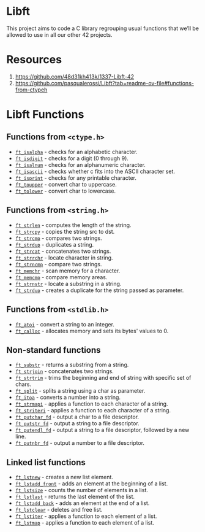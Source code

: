 # Libft
This project aims to code a C library regrouping usual functions that we’ll be allowed to use in all our other 42 projects.

# Resources
1. https://github.com/48d31kh413k/1337-Libft-42
2. https://github.com/pasqualerossi/Libft?tab=readme-ov-file#functions-from-ctypeh

# Libft Functions

## Functions from `<ctype.h>`
- [`ft_isalpha`](https://github.com/alex81131/Libft/blob/main/ctype.h/ft_isalpha.c) - checks for an alphabetic character.
- [`ft_isdigit`](https://github.com/alex81131/Libft/blob/main/ctype.h/ft_isdigit.c) - checks for a digit (0 through 9).
- [`ft_isalnum`](https://github.com/alex81131/Libft/blob/main/ctype.h/ft_isalnum.c) - checks for an alphanumeric character.
- [`ft_isascii`](https://github.com/alex81131/Libft/blob/main/ctype.h/ft_isascii.c) - checks whether c fits into the ASCII character set.
- [`ft_isprint`](https://github.com/alex81131/Libft/blob/main/ctype.h/ft_isprint.c) - checks for any printable character.
- [`ft_toupper`](https://github.com/alex81131/Libft/blob/main/ctype.h/ft_toupper.c) - convert char to uppercase.
- [`ft_tolower`](https://github.com/alex81131/Libft/blob/main/ctype.h/ft_tolower.c) - convert char to lowercase.

## Functions from `<string.h>`
- [`ft_strlen`](https://github.com/alex81131/Libft/blob/main/string.h/ft_strlen.c) - computes the length of the string.
- [`ft_strcpy`](https://github.com/alex81131/Libft/blob/main/string.h/ft_strlcpy.c) - copies the string src to dst.
- [`ft_strcmp`](#ft_strcmp) - compares two strings.
- [`ft_strdup`]() - duplicates a string.
- [`ft_strcat`](#ft_strcat) - concatenates two strings.
- [`ft_strrchr`](#ft_strrchr) - locate character in string.
- [`ft_strncmp`](#ft_strncmp) - compare two strings.
- [`ft_memchr`](#ft_memchr) - scan memory for a character.
- [`ft_memcmp`](#ft_memcmp) - compare memory areas.
- [`ft_strnstr`](#ft_strnstr) - locate a substring in a string.
- [`ft_strdup`](#ft_strdup) - creates a duplicate for the string passed as parameter.

## Functions from `<stdlib.h>`
- [`ft_atoi`](#ft_atoi) - convert a string to an integer.
- [`ft_calloc`](#ft_calloc) - allocates memory and sets its bytes' values to 0.

## Non-standard functions
- [`ft_substr`](#ft_substr) - returns a substring from a string.
- [`ft_strjoin`](#ft_strjoin) - concatenates two strings.
- [`ft_strtrim`](#ft_strtrim) - trims the beginning and end of string with specific set of chars.
- [`ft_split`](#ft_split) - splits a string using a char as parameter.
- [`ft_itoa`](#ft_itoa) - converts a number into a string.
- [`ft_strmapi`](#ft_strmapi) - applies a function to each character of a string.
- [`ft_striteri`](#ft_striteri) - applies a function to each character of a string.
- [`ft_putchar_fd`](#ft_putchar_fd) - output a char to a file descriptor.
- [`ft_putstr_fd`](#ft_putstr_fd) - output a string to a file descriptor.
- [`ft_putendl_fd`](#ft_putendl_fd) - output a string to a file descriptor, followed by a new line.
- [`ft_putnbr_fd`](#ft_putnbr_fd) - output a number to a file descriptor.

## Linked list functions
- [`ft_lstnew`](#ft_lstnew) - creates a new list element.
- [`ft_lstadd_front`](#ft_lstadd_front) - adds an element at the beginning of a list.
- [`ft_lstsize`](#ft_lstsize) - counts the number of elements in a list.
- [`ft_lstlast`](#ft_lstlast) - returns the last element of the list.
- [`ft_lstadd_back`](#ft_lstadd_back) - adds an element at the end of a list.
- [`ft_lstclear`](#ft_lstclear) - deletes and free list.
- [`ft_lstiter`](#ft_lstiter) - applies a function to each element of a list.
- [`ft_lstmap`](#ft_lstmap) - applies a function to each element of a list. 
